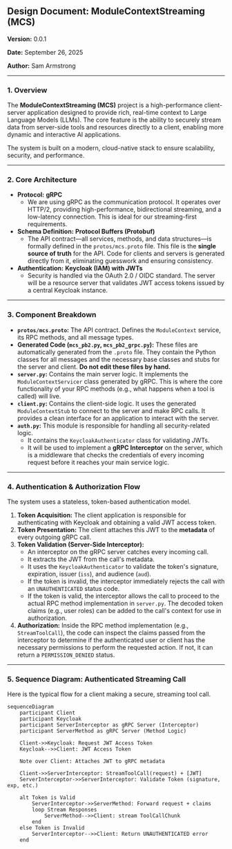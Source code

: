 ## Design Document: ModuleContextStreaming (MCS)

**Version:** 0.0.1

**Date:** September 26, 2025

**Author:** Sam Armstrong

-----

### 1. Overview

The **ModuleContextStreaming (MCS)** project is a high-performance client-server application designed to provide rich, real-time context to Large Language Models (LLMs). The core feature is the ability to securely stream data from server-side tools and resources directly to a client, enabling more dynamic and interactive AI applications.

The system is built on a modern, cloud-native stack to ensure scalability, security, and performance.

-----

### 2. Core Architecture

  * **Protocol:** **gRPC**
      * We are using gRPC as the communication protocol. It operates over HTTP/2, providing high-performance, bidirectional streaming, and a low-latency connection. This is ideal for our streaming-first requirements.
  * **Schema Definition:** **Protocol Buffers (Protobuf)**
      * The API contract—all services, methods, and data structures—is formally defined in the `protos/mcs.proto` file. This file is the **single source of truth** for the API. Code for clients and servers is generated directly from it, eliminating guesswork and ensuring consistency.
  * **Authentication:** **Keycloak (IAM) with JWTs**
      * Security is handled via the OAuth 2.0 / OIDC standard. The server will be a resource server that validates JWT access tokens issued by a central Keycloak instance.

-----

### 3. Component Breakdown

  * **`protos/mcs.proto`:** The API contract. Defines the `ModuleContext` service, its RPC methods, and all message types.
  * **Generated Code (`mcs_pb2.py`, `mcs_pb2_grpc.py`):** These files are automatically generated from the `.proto` file. They contain the Python classes for all messages and the necessary base classes and stubs for the server and client. **Do not edit these files by hand.**
  * **`server.py`:** Contains the main server logic. It implements the `ModuleContextServicer` class generated by gRPC. This is where the core functionality of your RPC methods (e.g., what happens when a tool is called) will live.
  * **`client.py`:** Contains the client-side logic. It uses the generated `ModuleContextStub` to connect to the server and make RPC calls. It provides a clean interface for an application to interact with the server.
  * **`auth.py`:** This module is responsible for handling all security-related logic.
      * It contains the `KeycloakAuthenticator` class for validating JWTs.
      * It will be used to implement a **gRPC Interceptor** on the server, which is a middleware that checks the credentials of every incoming request before it reaches your main service logic.

-----

### 4. Authentication & Authorization Flow

The system uses a stateless, token-based authentication model.

1.  **Token Acquisition:** The client application is responsible for authenticating with Keycloak and obtaining a valid JWT access token.
2.  **Token Presentation:** The client attaches this JWT to the **metadata** of every outgoing gRPC call.
3.  **Token Validation (Server-Side Interceptor):**
      * An interceptor on the gRPC server catches every incoming call.
      * It extracts the JWT from the call's metadata.
      * It uses the `KeycloakAuthenticator` to validate the token's signature, expiration, issuer (`iss`), and audience (`aud`).
      * If the token is invalid, the interceptor immediately rejects the call with an `UNAUTHENTICATED` status code.
      * If the token is valid, the interceptor allows the call to proceed to the actual RPC method implementation in `server.py`. The decoded token claims (e.g., user roles) can be added to the call's context for use in authorization.
4.  **Authorization:** Inside the RPC method implementation (e.g., `StreamToolCall`), the code can inspect the claims passed from the interceptor to determine if the authenticated user or client has the necessary permissions to perform the requested action. If not, it can return a `PERMISSION_DENIED` status.

-----

### 5. Sequence Diagram: Authenticated Streaming Call

Here is the typical flow for a client making a secure, streaming tool call.

```mermaid
sequenceDiagram
    participant Client
    participant Keycloak
    participant ServerInterceptor as gRPC Server (Interceptor)
    participant ServerMethod as gRPC Server (Method Logic)

    Client->>Keycloak: Request JWT Access Token
    Keycloak-->>Client: JWT Access Token

    Note over Client: Attaches JWT to gRPC metadata

    Client->>ServerInterceptor: StreamToolCall(request) + [JWT]
    ServerInterceptor->>ServerInterceptor: Validate Token (signature, exp, etc.)
    
    alt Token is Valid
        ServerInterceptor->>ServerMethod: Forward request + claims
        loop Stream Responses
            ServerMethod-->>Client: stream ToolCallChunk
        end
    else Token is Invalid
        ServerInterceptor-->>Client: Return UNAUTHENTICATED error
    end
```